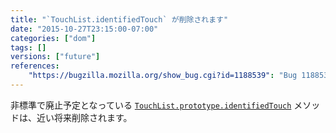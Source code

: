 ```yaml
---
title: "`TouchList.identifiedTouch` が削除されます"
date: "2015-10-27T23:15:00-07:00"
categories: ["dom"]
tags: []
versions: ["future"]
references:
    "https://bugzilla.mozilla.org/show_bug.cgi?id=1188539": "Bug 1188539 - Remove the deprecated TouchList::identifiedTouch method"
---
```

非標準で廃止予定となっている [`TouchList.prototype.identifiedTouch`](https://developer.mozilla.org/ja/docs/Web/API/TouchList/identifiedTouch) メソッドは、近い将来削除されます。
